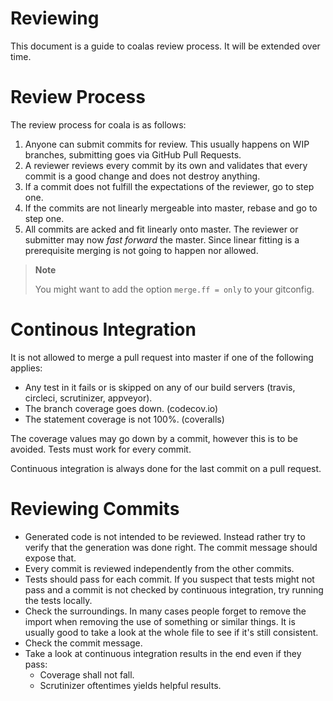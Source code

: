 # Reviewing

This document is a guide to coalas review process. It will be extended over
time.

# Review Process

The review process for coala is as follows:

1. Anyone can submit commits for review. This usually happens on WIP branches,
   submitting goes via GitHub Pull Requests.
2. A reviewer reviews every commit by its own and validates that every commit
   is a good change and does not destroy anything.
3. If a commit does not fulfill the expectations of the reviewer, go to step
   one.
4. If the commits are not linearly mergeable into master, rebase and go to step
   one.
5. All commits are acked and fit linearly onto master. The reviewer or
   submitter may now _fast forward_ the master. Since linear fitting is a
   prerequisite merging is not going to happen nor allowed.

> **Note**
>
> You might want to add the option `merge.ff = only` to your
> gitconfig.

# Continous Integration

It is not allowed to merge a pull request into master if one of the following
applies:

 * Any test in it fails or is skipped on any of our build servers (travis,
   circleci, scrutinizer, appveyor).
 * The branch coverage goes down. (codecov.io)
 * The statement coverage is not 100%. (coveralls)

The coverage values may go down by a commit, however this is to be avoided.
Tests must work for every commit.

Continuous integration is always done for the last commit on a pull request.

# Reviewing Commits

 * Generated code is not intended to be reviewed. Instead rather try to verify
   that the generation was done right. The commit message should expose that.
 * Every commit is reviewed independently from the other commits.
 * Tests should pass for each commit. If you suspect that tests might not pass
   and a commit is not checked by continuous integration, try running the tests
   locally.
 * Check the surroundings. In many cases people forget to remove the import when
   removing the use of something or similar things. It is usually good to take
   a look at the whole file to see if it's still consistent.
 * Check the commit message.
 * Take a look at continuous integration results in the end even if they pass:
   * Coverage shall not fall.
   * Scrutinizer oftentimes yields helpful results.
